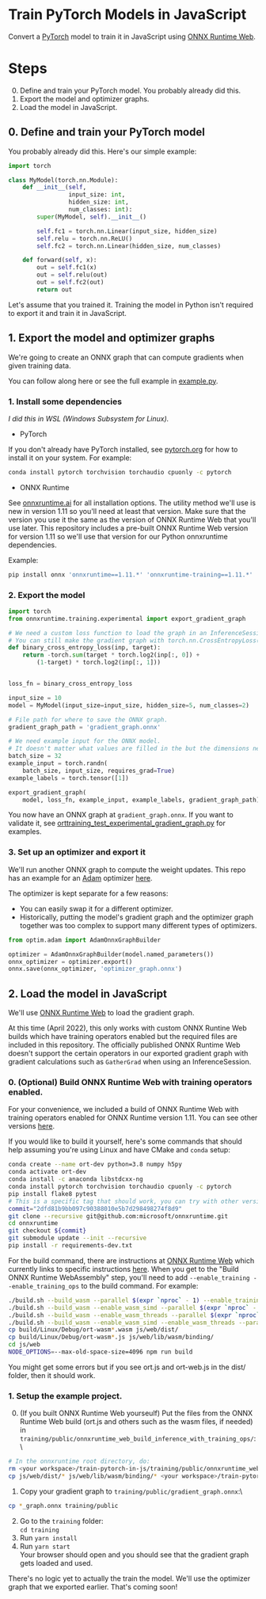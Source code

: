 # Train PyTorch Models in JavaScript
Convert a [PyTorch](https://https://pytorch.org) model to train it in JavaScript using [ONNX Runtime Web](https://github.com/microsoft/onnxruntime/tree/master/js/web).

# Steps
0. Define and train your PyTorch model. You probably already did this.
1. Export the model and optimizer graphs.
2. Load the model in JavaScript.

## 0. Define and train your PyTorch model
You probably already did this.
Here's our simple example:
```python
import torch

class MyModel(torch.nn.Module):
	def __init__(self,
				 input_size: int,
				 hidden_size: int,
				 num_classes: int):
		super(MyModel, self).__init__()

		self.fc1 = torch.nn.Linear(input_size, hidden_size)
		self.relu = torch.nn.ReLU()
		self.fc2 = torch.nn.Linear(hidden_size, num_classes)

	def forward(self, x):
		out = self.fc1(x)
		out = self.relu(out)
		out = self.fc2(out)
		return out
```

Let's assume that you trained it.
Training the model in Python isn't required to export it and train it in JavaScript.

## 1. Export the model and optimizer graphs
We're going to create an ONNX graph that can compute gradients when given training data.

You can follow along here or see the full example in [example.py](./export/example.py).

### 1. Install some dependencies
*I did this in WSL (Windows Subsystem for Linux).*

* PyTorch

If you don't already have PyTorch installed, see [pytorch.org](https://pytorch.org/get-started/locally/) for how to install it on your system.
For example:
```bash
conda install pytorch torchvision torchaudio cpuonly -c pytorch
```

* ONNX Runtime

See [onnxruntime.ai](https://onnxruntime.ai) for all installation options.
The utility method we'll use is new in version 1.11 so you'll need at least that version.
Make sure that the version you use it the same as the version of ONNX Runtime Web that you'll use later.
This repository includes a pre-built ONNX Runtime Web version for version 1.11 so we'll use that version for our Python onnxruntime dependencies.

Example:
```bash
pip install onnx 'onnxruntime==1.11.*' 'onnxruntime-training==1.11.*'
```

### 2. Export the model
```python
import torch
from onnxruntime.training.experimental import export_gradient_graph

# We need a custom loss function to load the graph in an InferenceSession in ONNX Runtime Web.
# You can still make the gradient graph with torch.nn.CrossEntropyLoss() and this part will work but you'll get problem later when trying to use the graph in JavaScript.
def binary_cross_entropy_loss(inp, target):
	return -torch.sum(target * torch.log2(inp[:, 0]) +
		(1-target) * torch.log2(inp[:, 1]))


loss_fn = binary_cross_entropy_loss

input_size = 10
model = MyModel(input_size=input_size, hidden_size=5, num_classes=2)

# File path for where to save the ONNX graph.
gradient_graph_path = 'gradient_graph.onnx'

# We need example input for the ONNX model.
# It doesn't matter what values are filled in the but the dimensions need to be correct.
batch_size = 32
example_input = torch.randn(
	batch_size, input_size, requires_grad=True)
example_labels = torch.tensor([1])

export_gradient_graph(
	model, loss_fn, example_input, example_labels, gradient_graph_path)
```

You now have an ONNX graph at `gradient_graph.onnx`.
If you want to validate it, see [orttraining_test_experimental_gradient_graph.py](https://github.com/microsoft/onnxruntime/blob/master/orttraining/orttraining/test/python/orttraining_test_experimental_gradient_graph.py) for examples.

### 3. Set up an optimizer and export it
We'll run another ONNX graph to compute the weight updates.
This repo has an example for an [Adam](https://arxiv.org/abs/1412.6980) optimizer [here](./export/optim/adam.py).

The optimizer is kept separate for a few reasons:
* You can easily swap it for a different optimizer.
* Historically, putting the model's gradient graph and the optimizer graph together was too complex to support many different types of optimizers.

```python
from optim.adam import AdamOnnxGraphBuilder

optimizer = AdamOnnxGraphBuilder(model.named_parameters())
onnx_optimizer = optimizer.export()
onnx.save(onnx_optimizer, 'optimizer_graph.onnx')
```

## 2. Load the model in JavaScript
We'll use [ONNX Runtime Web](https://github.com/microsoft/onnxruntime/tree/master/js/web) to load the gradient graph.

At this time (April 2022), this only works with custom ONNX Runtine Web builds which have training operators enabled but the required files are included in this repository.
The officially published ONNX Runtime Web doesn't support the certain operators in our exported gradient graph with gradient calculations such as `GatherGrad` when using an InferenceSession.

### 0. (Optional) Build ONNX Runtime Web with training operators enabled.

For your convenience, we included a build of ONNX Runtime Web with training operators enabled for ONNX Runtime version 1.11.
You can see other versions [here](https://github.com/microsoft/onnxruntime/releases).

If you would like to build it yourself, here's some commands that should help assuming you're using Linux and have CMake and `conda` setup:
```bash
conda create --name ort-dev python=3.8 numpy h5py
conda activate ort-dev
conda install -c anaconda libstdcxx-ng
conda install pytorch torchvision torchaudio cpuonly -c pytorch
pip install flake8 pytest
# This is a specific tag that should work, you can try with other versions but this tutorial will work best if the version matches the onnxruntime and onnxruntime-training versions you installed for Python earlier.
commit="2dfd81b9bb097c90388010e5b7d298498274f8d9"
git clone --recursive git@github.com:microsoft/onnxruntime.git
cd onnxruntime
git checkout ${commit}
git submodule update --init --recursive
pip install -r requirements-dev.txt
```

For the build command, there are instructions at [ONNX Runtime Web](https://github.com/microsoft/onnxruntime/tree/master/js/web) which currently links to specific instructions [here](https://github.com/microsoft/onnxruntime/blob/master/js/README.md#Build-2).
When you get to the "Build ONNX Runtime WebAssembly" step, you'll need to add `--enable_training --enable_training_ops` to the build command.
For example:
```bash
./build.sh --build_wasm --parallel $(expr `nproc` - 1) --enable_training --enable_training_ops --skip_submodule_sync --skip_tests
./build.sh --build_wasm --enable_wasm_simd --parallel $(expr `nproc` - 1) --enable_training --enable_training_ops --skip_submodule_sync --skip_tests
./build.sh --build_wasm --enable_wasm_threads --parallel $(expr `nproc` - 1) --enable_training --enable_training_ops --skip_submodule_sync --skip_tests
./build.sh --build_wasm --enable_wasm_simd --enable_wasm_threads --parallel $(expr `nproc` - 1) --enable_training --enable_training_ops --skip_submodule_sync --skip_tests
cp build/Linux/Debug/ort-wasm*.wasm js/web/dist/
cp build/Linux/Debug/ort-wasm*.js js/web/lib/wasm/binding/
cd js/web
NODE_OPTIONS=--max-old-space-size=4096 npm run build
```

You might get some errors but if you see ort.js and ort-web.js in the dist/ folder, then it should work.

### 1. Setup the example project.

   0. (If you built ONNX Runtime Web yourseulf) Put the files from the ONNX Runtime Web build (ort.js and others such as the wasm files, if needed) in `training/public/onnxruntime_web_build_inference_with_training_ops/`:\
   ```bash
   # In the onnxruntime root directory, do:
   rm <your workspace>/train-pytorch-in-js/training/public/onnxruntime_web_build_inference_with_training_ops/*.{js,wasm}
   cp js/web/dist/* js/web/lib/wasm/binding/* <your workspace>/train-pytorch-in-js/training/public/onnxruntime_web_build_inference_with_training_ops
   ```
   1. Copy your gradient graph to `training/public/gradient_graph.onnx`:\
   ```bash
   cp *_graph.onnx training/public
   ```
   2. Go to the `training` folder:\
   `cd training`
   3. Run `yarn install`
   4. Run `yarn start`\
   Your browser should open and you should see that the gradient graph gets loaded and used.

There's no logic yet to actually the train the model.
We'll use the optimizer graph that we exported earlier.
That's coming soon!
